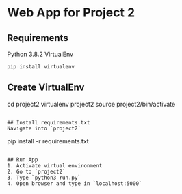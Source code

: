 # Web App for Project 2

## Requirements
Python 3.8.2
VirtualEnv
```
pip install virtualenv
```

## Create VirtualEnv
cd project2
virtualenv project2
source project2/bin/activate
```

## Install requirements.txt
Navigate into `project2`
```
pip install -r requirements.txt
```

## Run App
1. Activate virtual environment
2. Go to `project2`
3. Type `python3 run.py`
4. Open browser and type in `localhost:5000`

